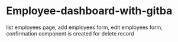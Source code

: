 # Employee-dashboard-with-gitba
list employees page,
add employees form,
edit employees form,
confirmation component is created for delete record 
